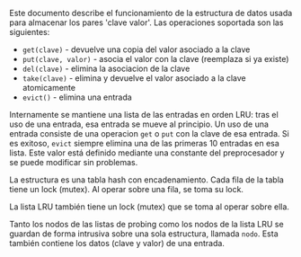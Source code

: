 
Este documento describe el funcionamiento de la estructura de datos usada para
almacenar los pares 'clave valor'. Las operaciones soportada son las siguientes:

- `get(clave)`        - devuelve una copia del valor asociado a la clave
- `put(clave, valor)` - asocia el valor con la clave (reemplaza si ya existe)
- `del(clave)`        - elimina la asociacion de la clave
- `take(clave)`       - elimina y devuelve el valor asociado a la clave atomicamente
- `evict()`           - elimina una entrada

Internamente se mantiene una lista de las entradas en orden LRU: tras el uso de
una entrada, esa entrada se mueve al principio. Un uso de una entrada consiste de
una operacion `get` o `put` con la clave de esa entrada. Si es exitoso, `evict`
siempre elimina una de las primeras 10 entradas en esa lista. Este valor está
definido mediante una constante del preprocesador y se puede modificar sin
problemas.

La estructura es una tabla hash con encadenamiento. Cada fila de la tabla tiene
un lock (mutex). Al operar sobre una fila, se toma su lock.

La lista LRU también tiene un lock (mutex) que se toma al operar sobre ella.

Tanto los nodos de las listas de probing como los nodos de la lista LRU se
guardan de forma intrusiva sobre una sola estructura, llamada `nodo`. Esta
también contiene los datos (clave y valor) de una entrada.
